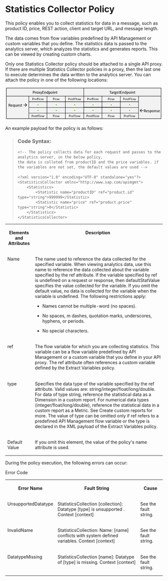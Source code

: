 <!-- loio1dee3c936b744e9897233bb5d757cf28 -->

# Statistics Collector Policy

This policy enables you to collect statistics for data in a message, such as product ID, price, REST action, client and target URL, and message length.

The data comes from flow variables predefined by API Management or custom variables that you define. The statistics data is passed to the analytics server, which analyzes the statistics and generates reports. This can be viewed by creating custom charts.

Only one Statistics Collector policy should be attached to a single API proxy. If there are multiple Statistics Collector policies in a proxy, then the last one to execute determines the data written to the analytics server. You can attach the policy in one of the following locations:

![](images/Flow_policy_116062b.png)

An example payload for the policy is as follows:

> ### Code Syntax:  
> ```
> <!-- The policy collects data for each request and passes to the analytics server, in the below policy, 
> the data is colleted from productID and the price variables. if the variables are not set, the default values are used -->
> 
> <?xml version="1.0" encoding="UTF-8" standalone="yes"?>
> <StatisticsCollector xmlns="http://www.sap.com/apimgmt">
>     <Statistics>
>         <Statistic name="productID" ref="product.id" type="string">999999</Statistic>
>         <Statistic name="price" ref="product.price" type="string">0</Statistic>
>     </Statistics>
> </StatisticsCollector>
> ```


<table>
<tr>
<th valign="top">

**Elements and Attributes**



</th>
<th valign="top">

**Description**



</th>
</tr>
<tr>
<td valign="top">

Name



</td>
<td valign="top">

The name used to reference the data collected for the specified variable. When viewing analytics data, use this name to reference the data collected about the variable specified by the ref attribute. If the variable specified by ref is undefined on a request or response, then defaultStatValue specifies the value collected for the variable. If you omit the default value, no data is collected for the variable when the variable is undefined. The following restrictions apply:

-   Names cannot be multiple-word \(no spaces\).

-   No spaces, m dashes, quotation marks, underscores, hyphens, or periods.
-   No special characters.



</td>
</tr>
<tr>
<td valign="top">

ref



</td>
<td valign="top">

The flow variable for which you are collecting statistics. This variable can be a flow variable predefined by API Management or a custom variable that you define in your API proxy. The ref attribute often references a custom variable defined by the Extract Variables policy.



</td>
</tr>
<tr>
<td valign="top">

type



</td>
<td valign="top">

Specifies the data type of the variable specified by the ref attribute. Valid values are: string/integer/float/long/double. For data of type string, reference the statistical data as a Dimension in a custom report. For numerical data types \(integer/float/long/double\), reference the statistical data in a custom report as a Metric. See Create custom reports for more. The value of type can be omitted only if ref refers to a predefined API Management flow variable or the type is declared in the XML payload of the Extract Variables policy.



</td>
</tr>
<tr>
<td valign="top">

Default Value



</td>
<td valign="top">

If you omit this element, the value of the policy's name attribute is used.



</td>
</tr>
</table>

During the policy execution, the following errors can occur:

<a name="loio1dee3c936b744e9897233bb5d757cf28__table_sbx_lsx_lz"/>Error Code


<table>
<tr>
<th valign="top">

Error Name



</th>
<th valign="top">

Fault String



</th>
<th valign="top">

Cause



</th>
</tr>
<tr>
<td valign="top">

UnsupportedDatatype



</td>
<td valign="top">

StatisticsCollection \[collection\]: Datatype \[type\] is unsupported . Context \[context\]



</td>
<td valign="top">

See the fault string.



</td>
</tr>
<tr>
<td valign="top">

InvalidName



</td>
<td valign="top">

StatisticsCollection: Name: \[name\] conflicts with system defined variables. Context \[context\]



</td>
<td valign="top">

See the fault string.



</td>
</tr>
<tr>
<td valign="top">

DatatypeMissing



</td>
<td valign="top">

StatisticsCollection \[name\]: Datatype of \[type\] is missing. Context \[context\]



</td>
<td valign="top">

See the fault string.



</td>
</tr>
</table>

